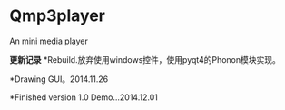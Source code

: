 ﻿Qmp3player
==========

An mini media player


**更新记录**
*Rebuild.放弃使用windows控件，使用pyqt4的Phonon模块实现。

*Drawing GUI。2014.11.26

*Finished version 1.0 Demo...2014.12.01
